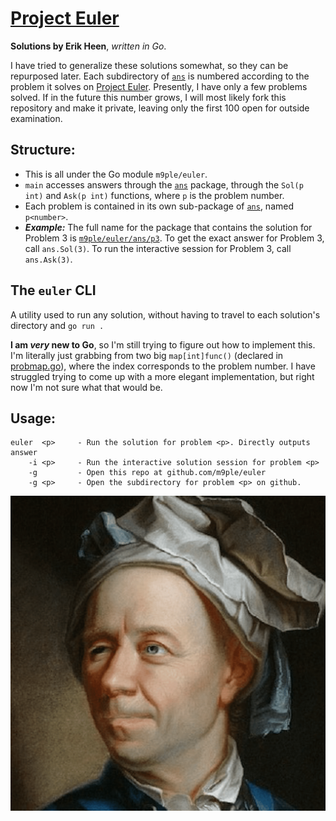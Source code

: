 # [Project Euler](https://projecteuler.net)
**Solutions by Erik Heen**, *written in Go*.

I have tried to generalize these solutions somewhat, so they can be repurposed later. Each subdirectory of [`ans`](ans) is numbered according to the problem it solves on [Project Euler](https://projecteuler.net). Presently, I have only a few problems solved. If in the future this number grows, I will most likely fork this repository and make it private, leaving only the first 100 open for outside examination.

## Structure:

* This is all under the Go module `m9ple/euler`.
* `main` accesses answers through the [`ans`](ans) package, through the `Sol(p int)` and `Ask(p int)` functions, where `p` is the problem number.
* Each problem is contained in its own sub-package of [`ans`](ans), named `p<number>`.
* ***Example:*** The full name for the package that contains the solution for Problem 3 is [`m9ple/euler/ans/p3`](ans/p3). To get the exact answer for Problem 3, call `ans.Sol(3)`. To run the interactive session for Problem 3, call `ans.Ask(3)`.

## The `euler` CLI

A utility used to run any solution, without having to travel to each solution's directory and `go run .`

**I am *very* new to Go**, so I'm still trying to figure out how to implement this. I'm literally just grabbing from two big `map[int]func()` (declared in [probmap.go](ans/probmap.go)), where the index corresponds to the problem number. I have struggled trying to come up with a more elegant implementation, but right now I'm not sure what that would be.

## Usage:
```
euler  <p>     - Run the solution for problem <p>. Directly outputs answer
    -i <p>     - Run the interactive solution session for problem <p>
    -g         - Open this repo at github.com/m9ple/euler
    -g <p>     - Open the subdirectory for problem <p> on github.
```

![Portrait of Leonhard Euler](euler.png)
